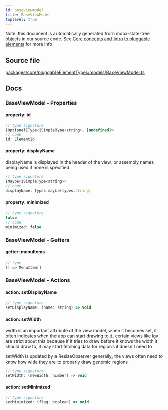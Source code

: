 ```yaml
---
id: baseviewmodel
title: BaseViewModel
toplevel: true
---
```


Note: this document is automatically generated from mobx-state-tree objects in
our source code. See
[Core concepts and intro to pluggable elements](/docs/developer_guide/) for more
info

## Source file

[packages/core/pluggableElementTypes/models/BaseViewModel.ts](https://github.com/GMOD/jbrowse-components/blob/main/packages/core/pluggableElementTypes/models/BaseViewModel.ts)

## Docs

### BaseViewModel - Properties

#### property: id

```js
// type signature
IOptionalIType<ISimpleType<string>, [undefined]>
// code
id: ElementId
```

#### property: displayName

displayName is displayed in the header of the view, or assembly names being used
if none is specified

```js
// type signature
IMaybe<ISimpleType<string>>
// code
displayName: types.maybe(types.string)
```

#### property: minimized

```js
// type signature
false
// code
minimized: false
```

### BaseViewModel - Getters

#### getter: menuItems

```js
// type
() => MenuItem[]
```

### BaseViewModel - Actions

#### action: setDisplayName

```js
// type signature
setDisplayName: (name: string) => void
```

#### action: setWidth

width is an important attribute of the view model, when it becomes set, it often
indicates when the app can start drawing to it. certain views like lgv are
strict about this because if it tries to draw before it knows the width it
should draw to, it may start fetching data for regions it doesn't need to

setWidth is updated by a ResizeObserver generally, the views often need to know
how wide they are to properly draw genomic regions

```js
// type signature
setWidth: (newWidth: number) => void
```

#### action: setMinimized

```js
// type signature
setMinimized: (flag: boolean) => void
```
